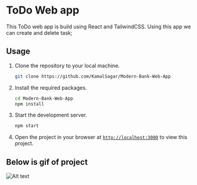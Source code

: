 # ToDo Web app

This ToDo web app is build using React and TailwindCSS. Using this app we can create and delete task;

## Usage

1. Clone the repository to your local machine.
    ```sh
    git clone https://github.com/KamalSagar/Modern-Bank-Web-App
    ```

1. Install the required packages.
    ```sh
    cd Modern-Bank-Web-App
    npm install
    ```

1. Start the development server.
    ```sh
    npm start
    ```
1. Open the project in your browser at [`http://localhost:3000`](http://localhost:3000) to view this project.

## Below is gif of project

![Alt text](/path?raw=true "Optional Title")
